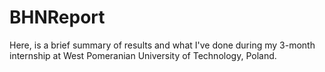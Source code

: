 # BHNReport
Here, is a brief summary of results and what I've done during my 3-month internship at West Pomeranian University of Technology, Poland. 
